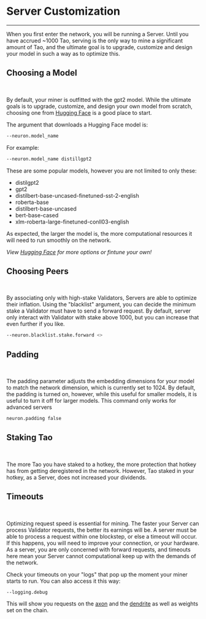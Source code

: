 # Server Customization
---
When you first enter the network, you will be running a Server. Until you have accrued ~1000 Tao, serving is the only way to mine a significant amount of Tao, and the ultimate goal is to upgrade, customize and design your model in such a way as to optimize this. 
​


## Choosing a Model 
​

By default, your miner is outfitted with the gpt2 model. While the ultimate goals is to upgrade, customize, and design your own model from scratch, choosing one from [Hugging Face](https://huggingface.co/models) is a good place to start. 
​

The argument that downloads a Hugging Face model is:
​

```bash
--neuron.model_name 
```


For example: 
​

```bash
--neuron.model_name distillgpt2
```


These are some popular models, however you are not limited to only these:
​

- distilgpt2
- gpt2
- distilbert-base-uncased-finetuned-sst-2-english
- roberta-base
- distilbert-base-uncased
- bert-base-cased
- xlm-roberta-large-finetuned-conll03-english

As expected, the larger the model is, the more computational resources it will need to run smoothly on the network. 

​*View [Hugging Face](https://huggingface.co/models) for more options or fintune your own!*



## Choosing Peers 
​

By associating only with high-stake Validators, Servers are able to optimize their inflation. Using the "blacklist" argument, you can decide the minimum stake a Validator must have to send a forward request. By default, server only interact with Validator with stake above 1000, but you can increase that even further if you like. 
​

```bash
--neuron.blacklist.stake.forward <>
```



## Padding 
​

The padding parameter adjusts the embedding dimensions for your model to match the network dimension, which is currently set to 1024. By default, the padding is turned on, however, while this useful for smaller models, it is useful to turn it off for larger models. This command only works for advanced servers
​

```bash
neuron.padding false
```



## Staking Tao
​

The more Tao you have staked to a hotkey, the more protection that hotkey has from getting deregistered in the network. However, Tao staked in your hotkey, as a Server, does not increased your dividends. 
​


## Timeouts 
​

Optimizing request speed is essential for mining. The faster your Server can process Validator requests, the better its earnings will be. A server must be able to process a request within one blockstep, or else a timeout will occur. If this happens, you will need to improve your connection, or your hardware. As a server, you are only concerned with forward requests, and timeouts here mean your Server cannot computational keep up with the demands of the network. 
​

Check your timeouts on your "logs" that pop up the moment your miner starts to run. You can also access it this way: 
​

```bash
--logging.debug
```


This will show you requests on the [axon](src/../Glossary.md#axon) and the [dendrite](src/../Glossary.md#dendrite) as well as weights set on the chain. 

